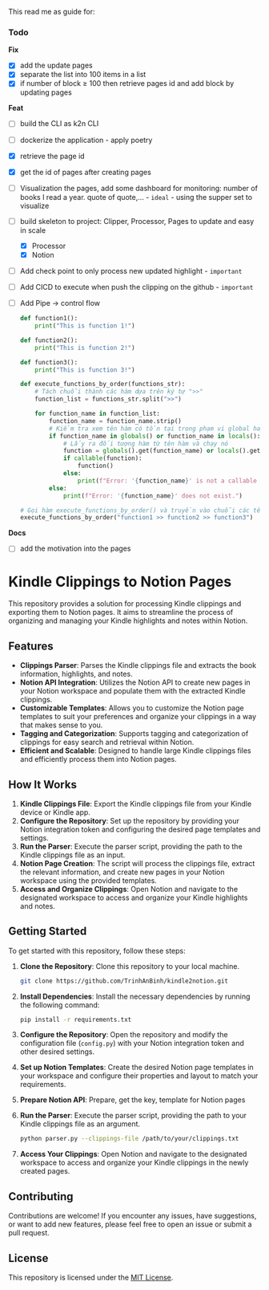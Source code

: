 This read me as guide for:

### Todo

**Fix**

- [x]  add the update pages
- [x]  separate the list into 100 items in a list
- [x]  if number of block ≥ 100 then retrieve pages id and add block by updating pages

**Feat**

- [ ]  build the CLI as k2n CLI
- [ ]  dockerize the application - apply poetry
- [x]  retrieve the page id
- [x]  get the id of pages after creating pages
- [ ]  Visualization the pages, add some dashboard for monitoring: number of books I read a year. quote of quote,… - `ideal` - using the supper set to visualize
- [ ]  build skeleton to project: Clipper, Processor, Pages to update and easy in scale
    - [x]  Processor
    - [x]  Notion
- [ ]  Add check point to only process new updated highlight - `important`
- [ ]  Add CICD to execute when push the clipping on the github - `important`
- [ ]  Add Pipe → control flow
    
    ```python
    def function1():
        print("This is function 1!")
    
    def function2():
        print("This is function 2!")
    
    def function3():
        print("This is function 3!")
    
    def execute_functions_by_order(functions_str):
        # Tách chuỗi thành các hàm dựa trên ký tự ">>"
        function_list = functions_str.split(">>")
    
        for function_name in function_list:
            function_name = function_name.strip()
            # Kiểm tra xem tên hàm có tồn tại trong phạm vi global hay local không
            if function_name in globals() or function_name in locals():
                # Lấy ra đối tượng hàm từ tên hàm và chạy nó
                function = globals().get(function_name) or locals().get(function_name)
                if callable(function):
                    function()
                else:
                    print(f"Error: '{function_name}' is not a callable function.")
            else:
                print(f"Error: '{function_name}' does not exist.")
    
    # Gọi hàm execute_functions_by_order() và truyền vào chuỗi các tên hàm cần chạy theo thứ tự, phân tách bằng ký tự ">>"
    execute_functions_by_order("function1 >> function2 >> function3")
    ```
    

**Docs**

- [ ]  add the motivation into the pages

# Kindle Clippings to Notion Pages

This repository provides a solution for processing Kindle clippings and exporting them to Notion pages. It aims to streamline the process of organizing and managing your Kindle highlights and notes within Notion.

## Features

- **Clippings Parser**: Parses the Kindle clippings file and extracts the book information, highlights, and notes.
- **Notion API Integration**: Utilizes the Notion API to create new pages in your Notion workspace and populate them with the extracted Kindle clippings.
- **Customizable Templates**: Allows you to customize the Notion page templates to suit your preferences and organize your clippings in a way that makes sense to you.
- **Tagging and Categorization**: Supports tagging and categorization of clippings for easy search and retrieval within Notion.
- **Efficient and Scalable**: Designed to handle large Kindle clippings files and efficiently process them into Notion pages.

## How It Works

1. **Kindle Clippings File**: Export the Kindle clippings file from your Kindle device or Kindle app.
2. **Configure the Repository**: Set up the repository by providing your Notion integration token and configuring the desired page templates and settings.
3. **Run the Parser**: Execute the parser script, providing the path to the Kindle clippings file as an input.
4. **Notion Page Creation**: The script will process the clippings file, extract the relevant information, and create new pages in your Notion workspace using the provided templates.
5. **Access and Organize Clippings**: Open Notion and navigate to the designated workspace to access and organize your Kindle highlights and notes.

## Getting Started

To get started with this repository, follow these steps:

1. **Clone the Repository**: Clone this repository to your local machine.

   ```bash
   git clone https://github.com/TrinhAnBinh/kindle2notion.git
   ```

2. **Install Dependencies**: Install the necessary dependencies by running the following command:

   ```bash
   pip install -r requirements.txt
   ```

3. **Configure the Repository**: Open the repository and modify the configuration file (`config.py`) with your Notion integration token and other desired settings.

4. **Set up Notion Templates**: Create the desired Notion page templates in your workspace and configure their properties and layout to match your requirements.

5. **Prepare Notion API**: Prepare, get the key, template for Notion pages

6. **Run the Parser**: Execute the parser script, providing the path to your Kindle clippings file as an argument.

   ```bash
   python parser.py --clippings-file /path/to/your/clippings.txt
   ```

7. **Access Your Clippings**: Open Notion and navigate to the designated workspace to access and organize your Kindle clippings in the newly created pages.


## Contributing

Contributions are welcome! If you encounter any issues, have suggestions, or want to add new features, please feel free to open an issue or submit a pull request.

## License

This repository is licensed under the [MIT License](LICENSE).